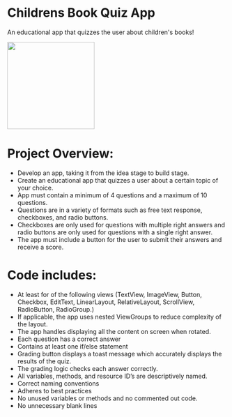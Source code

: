 # Childrens Book Quiz App
An educational app that quizzes the user about children's books!

<img src="https://github.com/codercarly/ChildrensBookQuiz/blob/master/childrensbook_animated_1.giff" width="200">

# Project Overview:
- Develop an app, taking it from the idea stage to build stage. 
- Create an educational app that quizzes a user about a certain topic of your choice. 
- App must contain a minimum of 4 questions and a maximum of 10 questions. 
- Questions are in a variety of formats such as free text response, checkboxes, and radio buttons. 
- Checkboxes are only used for questions with multiple right answers and radio buttons are only used for questions with a single right answer. 
- The app must include a button for the user to submit their answers and receive a score.

# Code includes:
- At least for of the following views (TextView, ImageView, Button, Checkbox, EditText, LinearLayout, RelativeLayout, ScrollView, RadioButton, RadioGroup.)
- If applicable, the app uses nested ViewGroups to reduce complexity of the layout.
- The app handles displaying all the content on screen when rotated.
- Each question has a correct answer
- Contains at least one if/else statement
- Grading button displays a toast message which accurately displays the results of the quiz.
- The grading logic checks each answer correctly.
- All variables, methods, and resource ID’s are descriptively named.
- Correct naming conventions
- Adheres to best practices
- No unused variables or methods and no commented out code.
- No unnecessary blank lines
